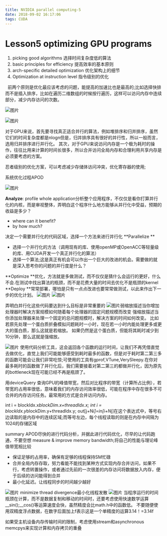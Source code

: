 ```yaml
---
title: NVIDIA parallel computing-5
date: 2018-09-02 16:17:06
tags: CUDA
---
```


# Lesson5 optimizing GPU programs
1. picking good algorithms 选择时间复杂度低的算法
2. basic principles for efficiency 提高效率的基本原则
3. arch-specific detailed optimization 优化架构上的细节
4. Optimization at instruction level 指令级别的优化

 
前两个原则是优化最应该考虑的问题，能提高的加速比也是最高的;比如选择快排而不是插入排序，比如在遍历二维数组的时候按行遍历，这样可以访问内存中连续部分，减少内存访问的次数。

<!--more-->

![图片](1.png)



![图片](2.png)

对于GPU来说，首先要寻找真正适合并行的算法，例如堆排序和归并排序，虽然它们的时间复杂度都是nlogn但是，归并排序具有很好的并行性，所以一般而言，选用归并排序进行并行化。
其次，对于GPU来说访问内存是一个极为耗时的操作，往往比用来计算的时间长很多，所以合并访问全局内存和合理利用共享内存是必须要考虑的方案。

忍者级别的优化方案，可以考虑减少存储体访问冲突，优化寄存器的使用;



系统优化过程APOD


![图片](3.png)

**Analyze**: profile whole application分析整个应用程序，不仅仅是看你打算并行化的内核，而是审视整体，弄明白这个程序什么地方能够从并行化中受益，预期的收益是多少？
* where can it benefit?
* by how much?

决定一个需要并行化的代码区域，选择一个方法来进行并行化
**Parallelize **
* 选择一个并行化的方法（调用现有的库、使用openMP或OpenACC等轻量级的库、用CUDA开发一个真正并行化的算法）
* 选择一个算法;这是真正有机会可以作出一个巨大的改进的机会。需要做的就是深入思考你的问题的并行度是什么？

**Optimize **优化，方法就是多做测试，而不仅仅是猜什么会运行的更好，什么不会.在测试中找出算法的瓶颈，而不是花费大量的时间去优化不是瓶颈的kernel
**Deploy **常常部署，哪怕是只有一点点改进也要常常做测试，以此来作出下一步的优化计划。
![图片](4.png)
![图片](5.png)

弄明白并行化这些代码要达到什么目标是非常重要的
![图片](6.png)弱缩放描述当你增加处理器时解决方案规模如何随着每个处理器的固定问题规模而改变
强缩放描述当你添加处理器来处理一个固定的总问题规模时，解决方案的时间如何改变。
比如若原先处理一个蛋白质折叠模拟问题耗时一小时，现在若一小时内能处理更多或更大的蛋白质，那么这就是若缩放。
如果仍然是这个蛋白质，但能将其耗时减少到10分钟，那么这就是强缩放。

![图片](7.png)
使用代码分析工具，这会返回各个函数的运行时间，让我们不再凭借直觉去做优化，直觉上我们可能能够感受到耗时最多的函数，但是对于耗时第二第三多的函数可能会让我们非常吃惊;可使用的工具有gprof,VTune,VerySleepy.在你对最多耗时的函数做了并行化后，我们需要接着对第二第三的都做并行化，因为原先的bottleneck现在可能已经不再是瓶颈了。

用deviceQuery 查询GPU的峰值带宽，然后对比程序的带宽（计算所占比例），若带宽的占用率很低，意味着我们的内存访问效率很低，可能在程序中存在很多不可合并的内存访问任务。最常用的方式是合并访问内存。


int i = blockIdx.x*blockDim.x+threadIdx.x;
int i = blockIdx.y*blockDim.y+threadIdx.y;
out[j+N*i]=in[i+N*j]在这个表达式中，等号右边读取的是内存中的连续区域;而等号左边，每个线程读取的则是在内存中间隔为1024的存储区域


summary
APOD尽快的进行代码分析，并据此进行代码优化，尽早的让代码跑通，不要空想
measure & improve memory bandwidth;将自己的性能与理论峰值带宽相比较
* 保证足够的占用率，确保有足够的线程保持SM忙碌
* 合并全局内存存取，努力看能不能找到某种方式实现内存合并访问，如果不行，考虑转置操作，或者通过先前的一次很差的内存访问将数据放入内存，便于后续的访问能得到合并
* 最小化延迟。让线程同步的时间越少越好

![图片](8.png)
minimize thread divergence最小化线程发散
![图片](9.png)
当程序运行的时间瓶颈在计算，而不是数据复制和移动的时间时，还要考虑使用快速数学运算
__sin();__cos()等运算速度会快，虽然精度会比math.h中的函数低。
不要随便使用双精度浮点数据，在数字后面加上f表示这是一个单精度的运算3.14！=3.14f

如果受主机设备内存传输时间的限制，考虑使用stream和asynchronous memcpys来实现计算和内存拷贝的重叠


